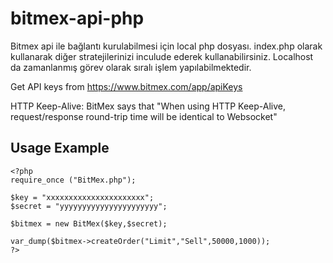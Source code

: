 # bitmex-api-php 
Bitmex api ile bağlantı kurulabilmesi için local php dosyası. index.php olarak kullanarak diğer stratejilerinizi inculude ederek kullanabilirsiniz. Localhost da zamanlanmış görev olarak sıralı işlem yapılabilmektedir.

Get API keys from https://www.bitmex.com/app/apiKeys

HTTP Keep-Alive: BitMex says that "When using HTTP Keep-Alive, request/response round-trip time will be identical to Websocket"

## Usage Example
    <?php
    require_once ("BitMex.php");
    
    $key = "xxxxxxxxxxxxxxxxxxxxxx";
    $secret = "yyyyyyyyyyyyyyyyyyyyyy";

    $bitmex = new BitMex($key,$secret);
    
    var_dump($bitmex->createOrder("Limit","Sell",50000,1000));
    ?>


